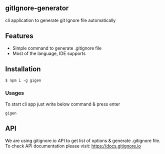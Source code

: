 ## gitIgnore-generator
cli application to generate git Ignore file automatically

## Features
* Simple command to generate .gitignore file
* Most of the language, IDE supports

## Installation

```
$ npm i -g gigen
```

### Usages
To start cli app just write below command & press enter
```
gigen
```

## API 
We are using gitignore.io API to get list of options & generate .gitignore file. To check API documentation please visit: https://docs.gitignore.io

